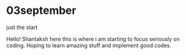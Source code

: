 # 03september
just the start


Hello!
Shantaksh here 
this is where i am starting to focus seriously on coding.
Hoping to learn amazing stuff and implement good codes.

